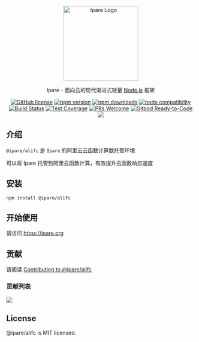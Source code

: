 <p align="center">
  <a href="https://ipare.org/" target="blank"><img src="https://ipare.org/images/logo.png" alt="Ipare Logo" width="200"/></a>
</p>

<p align="center">Ipare - 面向云的现代渐进式轻量 <a href="http://nodejs.org" target="_blank">Node.js</a> 框架</p>
<p align="center">
    <a href="https://github.com/ipare/alifc/blob/main/LICENSE" target="_blank"><img src="https://img.shields.io/badge/license-MIT-blue.svg" alt="GitHub license" /></a>
    <a href=""><img src="https://img.shields.io/npm/v/@ipare/alifc.svg" alt="npm version"></a>
    <a href=""><img src="https://badgen.net/npm/dt/@ipare/alifc" alt="npm downloads"></a>
    <a href="https://nodejs.org/en/about/releases/"><img src="https://img.shields.io/node/v/@ipare/alifc.svg" alt="node compatibility"></a>
    <a href="#"><img src="https://github.com/ipare/alifc/actions/workflows/test.yml/badge.svg?branch=main" alt="Build Status"></a>
    <a href="https://codecov.io/gh/ipare/alifc/branch/main"><img src="https://img.shields.io/codecov/c/github/ipare/alifc/main.svg" alt="Test Coverage"></a>
    <a href="https://github.com/ipare/alifc/pulls"><img src="https://img.shields.io/badge/PRs-welcome-brightgreen.svg" alt="PRs Welcome"></a>
    <a href="https://gitpod.io/#https://github.com/ipare/alifc"><img src="https://img.shields.io/badge/Gitpod-Ready--to--Code-blue?logo=gitpod" alt="Gitpod Ready-to-Code"></a>
    <a href="https://paypal.me/ihalwang" target="_blank"><img src="https://img.shields.io/badge/Donate-PayPal-ff3f59.svg"/></a>
</p>

## 介绍

`@ipare/alifc` 是 `Ipare` 的阿里云云函数计算数托管环境

可以将 Ipare 托管到阿里云函数计算，有效提升云函数响应速度

## 安装

```
npm install @ipare/alifc
```

## 开始使用

请访问 <https://ipare.org>

## 贡献

请阅读 [Contributing to @ipare/alifc](https://github.com/ipare/alifc/blob/main/CONTRIBUTING.md)

### 贡献列表

<a href="https://github.com/ipare/alifc/graphs/contributors">
  <img src="https://contrib.rocks/image?repo=ipare/alifc" />
</a>

## License

@ipare/alifc is MIT licensed.
